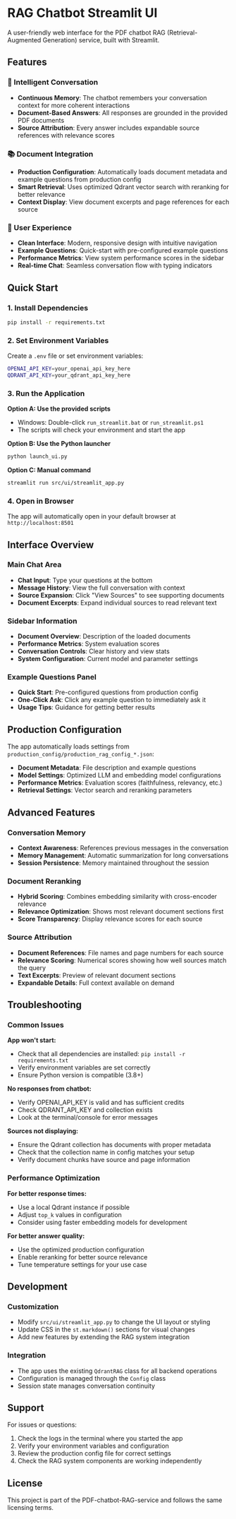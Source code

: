 # RAG Chatbot Streamlit UI

A user-friendly web interface for the PDF chatbot RAG (Retrieval-Augmented Generation) service, built with Streamlit.

## Features

### 🤖 Intelligent Conversation
- **Continuous Memory**: The chatbot remembers your conversation context for more coherent interactions
- **Document-Based Answers**: All responses are grounded in the provided PDF documents
- **Source Attribution**: Every answer includes expandable source references with relevance scores

### 📚 Document Integration
- **Production Configuration**: Automatically loads document metadata and example questions from production config
- **Smart Retrieval**: Uses optimized Qdrant vector search with reranking for better relevance
- **Context Display**: View document excerpts and page references for each source

### 🎨 User Experience
- **Clean Interface**: Modern, responsive design with intuitive navigation
- **Example Questions**: Quick-start with pre-configured example questions
- **Performance Metrics**: View system performance scores in the sidebar
- **Real-time Chat**: Seamless conversation flow with typing indicators

## Quick Start

### 1. Install Dependencies
```bash
pip install -r requirements.txt
```

### 2. Set Environment Variables
Create a `.env` file or set environment variables:
```bash
OPENAI_API_KEY=your_openai_api_key_here
QDRANT_API_KEY=your_qdrant_api_key_here
```

### 3. Run the Application

**Option A: Use the provided scripts**
- Windows: Double-click `run_streamlit.bat` or `run_streamlit.ps1`
- The scripts will check your environment and start the app

**Option B: Use the Python launcher**
```bash
python launch_ui.py
```

**Option C: Manual command**
```bash
streamlit run src/ui/streamlit_app.py
```

### 4. Open in Browser
The app will automatically open in your default browser at `http://localhost:8501`

## Interface Overview

### Main Chat Area
- **Chat Input**: Type your questions at the bottom
- **Message History**: View the full conversation with context
- **Source Expansion**: Click "View Sources" to see supporting documents
- **Document Excerpts**: Expand individual sources to read relevant text

### Sidebar Information
- **Document Overview**: Description of the loaded documents
- **Performance Metrics**: System evaluation scores
- **Conversation Controls**: Clear history and view stats
- **System Configuration**: Current model and parameter settings

### Example Questions Panel
- **Quick Start**: Pre-configured questions from production config
- **One-Click Ask**: Click any example question to immediately ask it
- **Usage Tips**: Guidance for getting better results

## Production Configuration

The app automatically loads settings from `production_config/production_rag_config_*.json`:

- **Document Metadata**: File description and example questions
- **Model Settings**: Optimized LLM and embedding model configurations
- **Performance Metrics**: Evaluation scores (faithfulness, relevancy, etc.)
- **Retrieval Settings**: Vector search and reranking parameters

## Advanced Features

### Conversation Memory
- **Context Awareness**: References previous messages in the conversation
- **Memory Management**: Automatic summarization for long conversations
- **Session Persistence**: Memory maintained throughout the session

### Document Reranking
- **Hybrid Scoring**: Combines embedding similarity with cross-encoder relevance
- **Relevance Optimization**: Shows most relevant document sections first
- **Score Transparency**: Display relevance scores for each source

### Source Attribution
- **Document References**: File names and page numbers for each source
- **Relevance Scoring**: Numerical scores showing how well sources match the query
- **Text Excerpts**: Preview of relevant document sections
- **Expandable Details**: Full context available on demand

## Troubleshooting

### Common Issues

**App won't start:**
- Check that all dependencies are installed: `pip install -r requirements.txt`
- Verify environment variables are set correctly
- Ensure Python version is compatible (3.8+)

**No responses from chatbot:**
- Verify OPENAI_API_KEY is valid and has sufficient credits
- Check QDRANT_API_KEY and collection exists
- Look at the terminal/console for error messages

**Sources not displaying:**
- Ensure the Qdrant collection has documents with proper metadata
- Check that the collection name in config matches your setup
- Verify document chunks have source and page information

### Performance Optimization

**For better response times:**
- Use a local Qdrant instance if possible
- Adjust `top_k` values in configuration
- Consider using faster embedding models for development

**For better answer quality:**
- Use the optimized production configuration
- Enable reranking for better source relevance
- Tune temperature settings for your use case

## Development

### Customization
- Modify `src/ui/streamlit_app.py` to change the UI layout or styling
- Update CSS in the `st.markdown()` sections for visual changes
- Add new features by extending the RAG system integration

### Integration
- The app uses the existing `QdrantRAG` class for all backend operations
- Configuration is managed through the `Config` class
- Session state manages conversation continuity

## Support

For issues or questions:
1. Check the logs in the terminal where you started the app
2. Verify your environment variables and configuration
3. Review the production config file for correct settings
4. Check the RAG system components are working independently

## License

This project is part of the PDF-chatbot-RAG-service and follows the same licensing terms.
